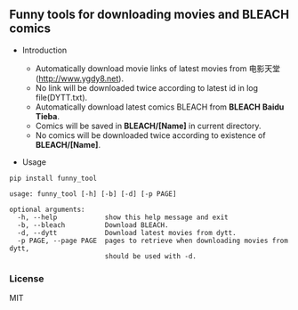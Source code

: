 Funny tools for downloading movies and BLEACH comics
-----------------

- Introduction
   - Automatically download movie links of latest movies from 电影天堂(http://www.ygdy8.net).
   - No link will be downloaded twice according to latest id in log file(DYTT.txt).
   - Automatically download latest comics BLEACH from __BLEACH__ __Baidu__ __Tieba__.
   - Comics will be saved in __BLEACH/[Name]__ in current directory.
   - No comics will be downloaded twice according to existence of __BLEACH/[Name]__.

- Usage

```
pip install funny_tool
```

```
usage: funny_tool [-h] [-b] [-d] [-p PAGE]

optional arguments:
  -h, --help            show this help message and exit
  -b, --bleach          Download BLEACH.
  -d, --dytt            Download latest movies from dytt.
  -p PAGE, --page PAGE  pages to retrieve when downloading movies from dytt,
                        should be used with -d.
```

### License

MIT

